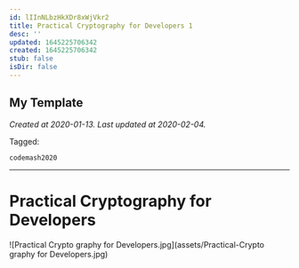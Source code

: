 ```yaml
---
id: lIInNLbzHkXDr8xWjVkr2
title: Practical Cryptography for Developers 1
desc: ''
updated: 1645225706342
created: 1645225706342
stub: false
isDir: false
---
```

My Template
---

_Created at 2020-01-13._
_Last updated at 2020-02-04._



Tagged: 
```
codemash2020
```


---

# Practical Cryptography for Developers


![Practical Crypto graphy for Developers.jpg](assets/Practical-Crypto graphy for Developers.jpg)

